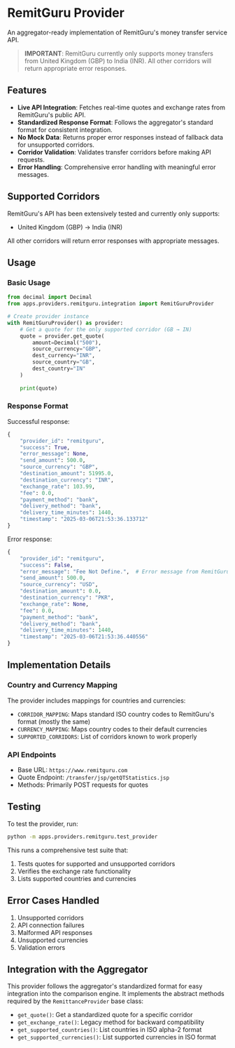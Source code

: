 # RemitGuru Provider

An aggregator-ready implementation of RemitGuru's money transfer service API.

> **IMPORTANT**: RemitGuru currently only supports money transfers from United Kingdom (GBP) to India (INR). All other corridors will return appropriate error responses.

## Features

- **Live API Integration**: Fetches real-time quotes and exchange rates from RemitGuru's public API.
- **Standardized Response Format**: Follows the aggregator's standard format for consistent integration.
- **No Mock Data**: Returns proper error responses instead of fallback data for unsupported corridors.
- **Corridor Validation**: Validates transfer corridors before making API requests.
- **Error Handling**: Comprehensive error handling with meaningful error messages.

## Supported Corridors

RemitGuru's API has been extensively tested and currently only supports:

- United Kingdom (GBP) → India (INR)

All other corridors will return error responses with appropriate messages.

## Usage

### Basic Usage

```python
from decimal import Decimal
from apps.providers.remitguru.integration import RemitGuruProvider

# Create provider instance
with RemitGuruProvider() as provider:
    # Get a quote for the only supported corridor (GB → IN)
    quote = provider.get_quote(
        amount=Decimal("500"),
        source_currency="GBP",
        dest_currency="INR",
        source_country="GB",
        dest_country="IN"
    )
    
    print(quote)
```

### Response Format

Successful response:

```python
{
    "provider_id": "remitguru",
    "success": True,
    "error_message": None,
    "send_amount": 500.0,
    "source_currency": "GBP",
    "destination_amount": 51995.0,
    "destination_currency": "INR",
    "exchange_rate": 103.99,
    "fee": 0.0,
    "payment_method": "bank",
    "delivery_method": "bank",
    "delivery_time_minutes": 1440,
    "timestamp": "2025-03-06T21:53:36.133712"
}
```

Error response:

```python
{
    "provider_id": "remitguru",
    "success": False,
    "error_message": "Fee Not Define.",  # Error message from RemitGuru API
    "send_amount": 500.0,
    "source_currency": "USD",
    "destination_amount": 0.0,
    "destination_currency": "PKR",
    "exchange_rate": None,
    "fee": 0.0,
    "payment_method": "bank",
    "delivery_method": "bank",
    "delivery_time_minutes": 1440,
    "timestamp": "2025-03-06T21:53:36.440556"
}
```

## Implementation Details

### Country and Currency Mapping

The provider includes mappings for countries and currencies:

- `CORRIDOR_MAPPING`: Maps standard ISO country codes to RemitGuru's format (mostly the same)
- `CURRENCY_MAPPING`: Maps country codes to their default currencies
- `SUPPORTED_CORRIDORS`: List of corridors known to work properly

### API Endpoints

- Base URL: `https://www.remitguru.com`
- Quote Endpoint: `/transfer/jsp/getQTStatistics.jsp`
- Methods: Primarily POST requests for quotes

## Testing

To test the provider, run:

```bash
python -m apps.providers.remitguru.test_provider
```

This runs a comprehensive test suite that:
1. Tests quotes for supported and unsupported corridors
2. Verifies the exchange rate functionality
3. Lists supported countries and currencies

## Error Cases Handled

1. Unsupported corridors
2. API connection failures
3. Malformed API responses
4. Unsupported currencies
5. Validation errors

## Integration with the Aggregator

This provider follows the aggregator's standardized format for easy integration into the comparison engine. It implements the abstract methods required by the `RemittanceProvider` base class:

- `get_quote()`: Get a standardized quote for a specific corridor
- `get_exchange_rate()`: Legacy method for backward compatibility
- `get_supported_countries()`: List countries in ISO alpha-2 format
- `get_supported_currencies()`: List supported currencies in ISO format 